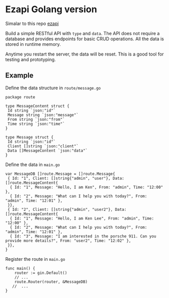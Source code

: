 # Ezapi Golang version

Simalar to this repo [ezapi](https://github.com/Minicode-HK/ezapi)

Build a simple RESTful API with `type` and `data`. The API does not require a database and provides endpoints for basic CRUD operations. All the data is stored in runtime memory.

Anytime you restart the server, the data will be reset. This is a good tool for testing and prototyping.

## Example

Define the data structure in `route/message.go`

```golang
package route

type MessageContent struct {
 Id string `json:"id"`
 Message string `json:"message"`
 From string `json:"from"`
 Time string `json:"time"`
}

type Message struct {
 Id string `json:"id"`
 Client []string `json:"client"`
 Data []MessageContent `json:"data"`
}
```

Define the data in `main.go`

```golang
var MessageDB []route.Message = []route.Message{
 { Id: "1", Client: []string{"admin", "user"}, Data: []route.MessageContent{
  { Id: "1", Message: "Hello, I am Ken", From: "admin", Time: "12:00" },
  { Id: "2", Message: "What can I help you with today?", From: "admin", Time: "12:01" },
 }},
 { Id: "2", Client: []string{"admin", "user2"}, Data: []route.MessageContent{
  { Id: "1", Message: "Hello, I am Ken Lee", From: "admin", Time: "12:00" },
  { Id: "2", Message: "What can I help you with today?", From: "admin", Time: "12:01" },
  { Id: "3", Message: "I am interested in the porsche 911. Can you provide more details?", From: "user2", Time: "12:02" },
 }},
}
```

Register the route in `main.go`

```golang
func main() {
    router := gin.Default()
    // ...
    route.Router(router, &MessageDB)
   //  ...
}
```
